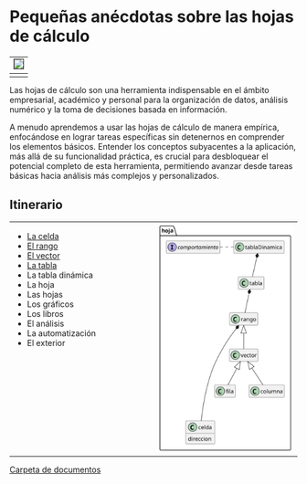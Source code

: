 # Pequeñas anécdotas sobre las hojas de cálculo

<div align=center>

|<img src="images/DALL·E-2024-03-11-21.48.01.webp" width="60%" border=1>|
|-|
||

</div>

Las hojas de cálculo son una herramienta indispensable en el ámbito empresarial, académico y personal para la organización de datos, análisis numérico y la toma de decisiones basada en información. 

A menudo aprendemos a usar las hojas de cálculo de manera empírica, enfocándose en lograr tareas específicas sin detenernos en comprender los elementos básicos. Entender los conceptos subyacentes a la aplicación, más allá de su funcionalidad práctica, es crucial para desbloquear el potencial completo de esta herramienta, permitiendo avanzar desde tareas básicas hacia análisis más complejos y personalizados.

## Itinerario

<div align=center>

<table>
    <tr>
        <td width="50%" valign=top>
        
- [La celda](docs/celda/README.md)
- [El rango](docs/rango/README.md)
- [El vector](docs/vector/README.md)
- [La tabla](docs/tabla/README.md)
- La tabla dinámica
- La hoja
- Las hojas
- Los gráficos
- Los libros
- El análisis
- La automatización
- El exterior
        </td>
        <td width="50%">
            <img src="images/modelosUML/docs/UMLdocs/esquema000.svg">
        </td>
    </tr>
</table>

</div>

[Carpeta de documentos](https://1drv.ms/f/s!AnIJHRHgFpG-lkytF3Qq4lMkKsqD?e=h6aQ7Y)
